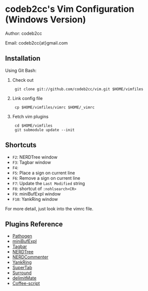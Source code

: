codeb2cc's Vim Configuration (Windows Version)
==============================================
Author: codeb2cc

Email: codeb2cc{at}gmail.com

Installation
--------------------
Using Git Bash:

1. Check out

        git clone git://github.com/codeb2cc/vim.git $HOME/vimfiles

2. Link config file

        cp $HOME/vimfiles/vimrc $HOME/_vimrc

3. Fetch vim plugins

        cd $HOME/vimfiles
        git submodule update --init

Shortcuts
---------

* `F2`: NERDTree window
* `F3`: Tagbar window
* `F4`:
* `F5`: Place a sign on current line
* `F6`: Remove a sign on current line
* `F7`: Update the `Last Modified` string
* `F8`: shortcut of `:nohlsearch<CR>`
* `F9`: miniBufExpl window
* `F10`: YankRing window

For more detail, just look into the vimrc file.

Plugins Reference
-----------------

* [Pathogen](https://github.com/tpope/vim-pathogen)
* [miniBufExpl](https://github.com/fholgado/minibufexpl.vim)
* [Tagbar](https://github.com/majutsushi/tagbar)
* [NERDTree](https://github.com/scrooloose/nerdtree)
* [NERDCommenter](https://github.com/scrooloose/nerdcommenter)
* [YankRing](https://github.com/vim-scripts/YankRing.vim)
* [SuperTab](https://github.com/ervandew/supertab)
* [Surround](https://github.com/tpope/vim-surround)
* [delimitMate](https://github.com/Raimondi/delimitMate)
* [Coffee-script](https://github.com/kchmck/vim-coffee-script)

